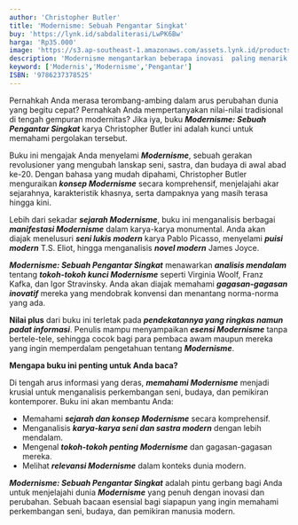 ```yaml
---
author: 'Christopher Butler'
title: 'Modernisme: Sebuah Pengantar Singkat'
buy: 'https://lynk.id/sabdaliterasi/LwPK6Bw'
harga: 'Rp35.000'
image: 'https://s3.ap-southeast-1.amazonaws.com/assets.lynk.id/products/29-06-2024/1719595338029_6638717'
description: 'Modernisme mengantarkan beberapa inovasi  paling menarik dalam seni dan sastra, dari  Fauvisme, Kubisme, dan Dada, ke novel-novel  James Joyce dan Franz Kafka, hingga karya-karya  provokatif, seperti Fountain Marcel Duchamp.  '
keyword: ['Modernis','Modernisme','Pengantar']
ISBN: '9786237378525'
---
```


<p>Pernahkah Anda merasa terombang-ambing dalam arus perubahan dunia yang begitu cepat? Pernahkah Anda mempertanyakan nilai-nilai tradisional di tengah gempuran modernitas? Jika iya, buku <em><strong>Modernisme: Sebuah Pengantar Singkat</strong></em> karya Christopher Butler ini adalah kunci untuk memahami pergolakan tersebut.</p><p>Buku ini mengajak Anda menyelami <em><strong>Modernisme</strong></em>, sebuah gerakan revolusioner yang mengubah lanskap seni, sastra, dan budaya di awal abad ke-20. Dengan bahasa yang mudah dipahami, Christopher Butler menguraikan <em><strong>konsep Modernisme</strong></em> secara komprehensif, menjelajahi akar sejarahnya, karakteristik khasnya, serta dampaknya yang masih terasa hingga kini.</p><p>Lebih dari sekadar <em><strong>sejarah Modernisme</strong></em>, buku ini menganalisis berbagai <em><strong>manifestasi Modernisme</strong></em> dalam karya-karya monumental. Anda akan diajak menelusuri <em><strong>seni lukis modern</strong></em> karya Pablo Picasso, menyelami <em><strong>puisi modern</strong></em> T.S. Eliot, hingga menganalisis <em><strong>novel modern</strong></em> James Joyce.</p><p><em><strong>Modernisme: Sebuah Pengantar Singkat</strong></em> menawarkan <em><strong>analisis mendalam</strong></em> tentang <em><strong>tokoh-tokoh kunci Modernisme</strong></em> seperti Virginia Woolf, Franz Kafka, dan Igor Stravinsky. Anda akan diajak memahami <em><strong>gagasan-gagasan inovatif</strong></em> mereka yang mendobrak konvensi dan menantang norma-norma yang ada.</p><p><strong>Nilai plus</strong> dari buku ini terletak pada <em><strong>pendekatannya yang ringkas namun padat informasi</strong></em>. Penulis mampu menyampaikan <em><strong>esensi Modernisme</strong></em> tanpa bertele-tele, sehingga cocok bagi para pembaca awam maupun mereka yang ingin memperdalam pengetahuan tentang <em><strong>Modernisme</strong></em>.</p><p><strong>Mengapa buku ini penting untuk Anda baca?</strong></p><p>Di tengah arus informasi yang deras, <em><strong>memahami Modernisme</strong></em> menjadi krusial untuk menganalisis perkembangan seni, budaya, dan pemikiran kontemporer. Buku ini akan membantu Anda:</p><ul><li>Memahami <em><strong>sejarah dan konsep Modernisme</strong></em> secara komprehensif.</li><li>Menganalisis <em><strong>karya-karya seni dan sastra modern</strong></em> dengan lebih mendalam.</li><li>Mengenal <em><strong>tokoh-tokoh penting Modernisme</strong></em> dan gagasan-gagasan mereka.</li><li>Melihat <em><strong>relevansi Modernisme</strong></em> dalam konteks dunia modern.</li></ul><p><em><strong>Modernisme: Sebuah Pengantar Singkat</strong></em> adalah pintu gerbang bagi Anda untuk menjelajahi dunia <em><strong>Modernisme</strong></em> yang penuh dengan inovasi dan perubahan. Sebuah bacaan esensial bagi siapapun yang ingin memahami perkembangan seni, budaya, dan pemikiran manusia modern.</p>
